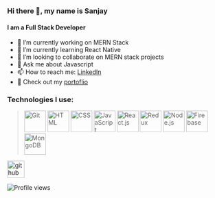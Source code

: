 ### Hi there 👋, my name is Sanjay
#### I am a Full Stack Developer

- 🔭 I’m currently working on MERN Stack 
- 🌱 I’m currently learning React Native 
- 👯 I’m looking to collaborate on MERN stack projects 
- 💬 Ask me about Javascript 
- 📫 How to reach me: [LinkedIn](https://www.linkedin.com/in/sanjay-tholani-m-896392184/)
- 🌟 Check out my [portoflio](https://sanjaytholanim.netlify.app/)

### Technologies I use:

> <img src='https://www.google.com/url?sa=i&url=https%3A%2F%2Fwww.clipartmax.com%2Fmiddle%2Fm2i8A0Z5b1G6H7K9_logo-git-git-icon%2F&psig=AOvVaw3FKJ2OsSXJndI5S6eTLlut&ust=1613807815223000&source=images&cd=vfe&ved=0CAIQjRxqFwoTCKCc_N689e4CFQAAAAAdAAAAABAI' alt='Git' width='50' /> <img src='https://www.google.com/url?sa=i&url=https%3A%2F%2Ficonscout.com%2Ficon%2Fhtml5-40&psig=AOvVaw2n8Dqqq94jGO-i-pzLwxK0&ust=1613807845758000&source=images&cd=vfe&ved=0CAIQjRxqFwoTCID4mvG89e4CFQAAAAAdAAAAABAD' alt='HTML' width='50' /> <img src='https://www.google.com/url?sa=i&url=https%3A%2F%2Fwww.pinterest.com%2Fpin%2F735846026595549757%2F&psig=AOvVaw0RivYqx92sbARCgwelIpcO&ust=1613807883423000&source=images&cd=vfe&ved=0CAIQjRxqFwoTCLiA8_-89e4CFQAAAAAdAAAAABAJ' alt='CSS' width='50' /> <img src='https://github.com/belferink1996/belferink1996/blob/main/icons/javascript.svg' alt='JavaScript' width='50' /> <img src='https://www.google.com/url?sa=i&url=https%3A%2F%2Fcommons.wikimedia.org%2Fwiki%2FFile%3AReact-icon.svg&psig=AOvVaw0DCHNAQlwkqLpurZCCk9Ir&ust=1613807948395000&source=images&cd=vfe&ved=0CAIQjRxqFwoTCLiVjJ-99e4CFQAAAAAdAAAAABAa' alt='React.js' width='50' /> <img src='https://www.google.com/url?sa=i&url=https%3A%2F%2Fpngio.com%2FPNG%2Fa130773-redux-png.html&psig=AOvVaw3W_dSzoYfZibcBl8O5nvIT&ust=1613808013765000&source=images&cd=vfe&ved=0CAIQjRxqFwoTCIjpv7699e4CFQAAAAAdAAAAABAD' alt='Redux' width='50' /> <img src='https://cdn.worldvectorlogo.com/logos/nodejs-icon.svg' alt='Node.js' width='50' /> <img src='https://www.google.com/url?sa=i&url=https%3A%2F%2Ficons8.com%2Ficon%2F62452%2Ffirebase&psig=AOvVaw0WOhXgBlhJeOoScWg9Tvax&ust=1613808094147000&source=images&cd=vfe&ved=0CAIQjRxqFwoTCOjqvOW99e4CFQAAAAAdAAAAABAD' alt='Firebase' width='50' /> <img src='https://cdn.iconscout.com/icon/free/png-512/mongodb-226029.png' alt='MongoDB' width='50' />

[<img src='https://cdn.jsdelivr.net/npm/simple-icons@3.0.1/icons/github.svg' alt='github' height='40'>](https://github.com/Sanjaytholani)  

![Profile views](https://gpvc.arturio.dev/Sanjaytholani)  
